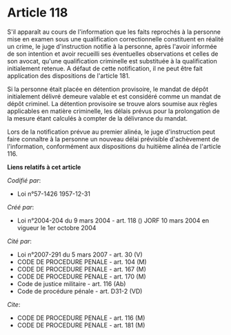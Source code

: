 # Article 118

S'il apparaît au cours de l'information que les faits reprochés à la personne mise en examen sous une qualification
correctionnelle constituent en réalité un crime, le juge d'instruction notifie à la personne, après l'avoir informée de son
intention et avoir recueilli ses éventuelles observations et celles de son avocat, qu'une qualification criminelle est
substituée à la qualification initialement retenue. A défaut de cette notification, il ne peut être fait application des
dispositions de l'article 181.

Si la personne était placée en détention provisoire, le mandat de dépôt initialement délivré demeure valable et est considéré
comme un mandat de dépôt criminel. La détention provisoire se trouve alors soumise aux règles applicables en matière
criminelle, les délais prévus pour la prolongation de la mesure étant calculés à compter de la délivrance du mandat.

Lors de la notification prévue au premier alinéa, le juge d'instruction peut faire connaître à la personne un nouveau délai
prévisible d'achèvement de l'information, conformément aux dispositions du huitième alinéa de l'article 116.

**Liens relatifs à cet article**

_Codifié par_:

  - Loi n°57-1426 1957-12-31

_Créé par_:

  - Loi n°2004-204 du 9 mars 2004 - art. 118 () JORF 10 mars 2004 en vigueur le 1er octobre 2004

_Cité par_:

  - Loi n°2007-291 du 5 mars 2007 - art. 30 (V)
  - CODE DE PROCEDURE PENALE - art. 104 (M)
  - CODE DE PROCEDURE PENALE - art. 167 (M)
  - CODE DE PROCEDURE PENALE - art. 170 (M)
  - Code de justice militaire - art. 116 (Ab)
  - Code de procédure pénale - art. D31-2 (VD)

_Cite_:

  - CODE DE PROCEDURE PENALE - art. 116 (M)
  - CODE DE PROCEDURE PENALE - art. 181 (M)
